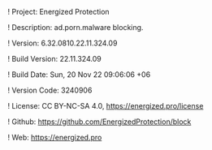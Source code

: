 ! Project: Energized Protection

! Description: ad.porn.malware blocking.

! Version: 6.32.0810.22.11.324.09

! Build Version: 22.11.324.09

! Build Date: Sun, 20 Nov 22 09:06:06 +06

! Version Code: 3240906

! License: CC BY-NC-SA 4.0, https://energized.pro/license

! Github: https://github.com/EnergizedProtection/block

! Web: https://energized.pro
